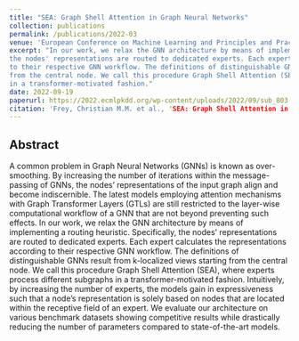```yaml
---
title: "SEA: Graph Shell Attention in Graph Neural Networks"
collection: publications
permalink: /publications/2022-03
venue: 'European Conference on Machine Learning and Principles and Practice of Knowledge Discovery in Databases 2022'
excerpt: "In our work, we relax the GNN architecture by means of implementing a routing heuristic. Specifically,
the nodes' representations are routed to dedicated experts. Each expert calculates the representations according 
to their respective GNN workflow. The definitions of distinguishable GNNs result from k-localized views starting 
from the central node. We call this procedure Graph Shell Attention (SEA), where experts process different subgraphs 
in a transformer-motivated fashion."
date: 2022-09-19
paperurl: https://2022.ecmlpkdd.org/wp-content/uploads/2022/09/sub_803.pdf
citation: 'Frey, Christian M.M. et al., 'SEA: Graph Shell Attention in Graph Neural Networks', European Conference on Machine Learning and Principles and Practice of Knowledge Discovery in Databases 2022<br/>'
---
```


## Abstract
A common problem in Graph Neural Networks (GNNs) is known as over-smoothing. By increasing the number 
of iterations within the message-passing of GNNs, the nodes’ representations of the input graph align 
and become indiscernible. The latest models employing attention mechanisms with Graph Transformer 
Layers (GTLs) are still restricted to the layer-wise computational workflow of a GNN that are not beyond 
preventing such effects. In our work, we relax the GNN architecture by means of implementing a routing 
heuristic. Specifically, the nodes’ representations are routed to dedicated experts. Each expert calculates 
the representations according to their respective GNN workflow. The definitions of distinguishable GNNs 
result from k-localized views starting from the central node. We call this procedure Graph Shell Attention 
(SEA), where experts process different subgraphs in a transformer-motivated fashion. Intuitively, by increasing 
the number of experts, the models gain in expressiveness such that a node’s representation is solely based on 
nodes that are located within the receptive field of an expert. We evaluate our architecture on various benchmark 
datasets showing competitive results while drastically reducing the number of parameters compared to state-of-the-art models.
